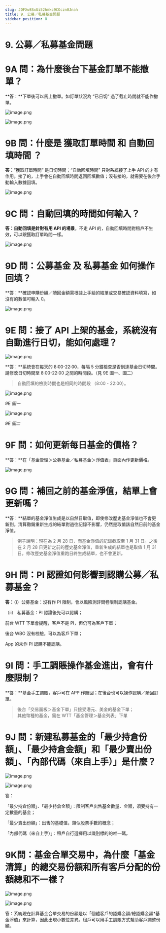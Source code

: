 ```yaml
---
slug: JDFXw8SxUi52hmkc9COczn0Jnah
title: 9. 公募／私募基金問題
sidebar_position: 8
---
```



# 9. 公募／私募基金問題


# 9A 問：為什麼後台下基金訂單不能撤單？


**答：**下單後可以馬上撤單。如訂單狀況為 “已日切” 過了截止時間就不能作撤單。


![image.png](/assets/725dfaf5de539b4ebbb856692196a9e7.png)


![image.png](/assets/11092b46985106f3dcd350bd68194e66.png)


# 9B 問：什麼是 獲取訂單時間 和 自動回填時間 ？


**答：**“獲取訂單時間” 是日切時間；“自動回填時間” 只對系統接了上手 API 的才有作用。接了的，上手會在自動回填時間返回回填數值；沒有接的，就需要在後台手動輸入數據回填。


![image.png](/assets/ae02d42136e4a300c26cdc9bf6236e2a.png)


# 9C 問：自動回填的時間如何輸入？


**答：自動回填是針對有用 API 的場景**。不走 API 的，自動回填時間對租戶不生效，可以跟獲取訂單時間一樣。


![image.png](/assets/810d94521ec44e566f5f3fb2a638d2d3.png)


# 9D 問：公募基金 及 私募基金 如何操作回填？


**答：**確認申購份額／贖回金額需根據上手給的結單或交易確認資料填寫，如沒有的數值可輸入 0。


![image.png](/assets/17826732d2af8197922a42ad4e4092f8.png)


# 9E 問：接了 API 上架的基金，系統沒有自動進行日切，能如何處理？ 


![image.png](/assets/35b459c06887d1273fc99c83d6bc781a.png)


**答：**系統會在每天的 8:00-22:00，每隔 5 分鐘檢查是否到達基金日切時間。請修改日切時間至 8:00-22:00 之間的時間段。（見 9E 圖一、圖二）

> 自動回填的檢測時間也是相同的時間段 （8:00 - 22:00）。

![image.png](/assets/68e04c2c30bd7b608ea700754d23cca0.png)


_9E 圖一_


![image.png](/assets/196d1ff3c2324ad9b9d49d366b9bc793.png)


_9E 圖二_


# 9F 問：如何更新每日基金的價格？


**答：**在「基金管理＞公募基金／私募基金＞淨值表」頁面內作更新價格。


![image.png](/assets/55950c439886fee01f82b3c53d4c03c9.png)


# 9G 問：補回之前的基金淨值，結單上會更新嗎？


**答：**結單的基金淨值生成是以自然日取值，即使修改歷史基金淨值也不會更新到。清算徹銷重新生成的結單對過往記錄不影響，仍然是取值該自然日前的基金淨值。

> 例子說明：現在為 2 月 28 日，而基金淨值的記錄截取至 1 月 31 日。之後在 2 月 28 日更新之前的歷史基金淨值，重新生成的結單也是取值 1 月 31 日。修改歷史基金淨值重跑日終生成結單，也不會更新。

# 9H 問：**PI 認證如何影響到認購公募／私募基金？**


**答：**（i）公募基金：沒有作 PI 限制，會以風險測評問卷限制認購基金。


（ii） 私募基金：PI 認證後先可以認購；


前台 WTT 下單會提醒，客戶不是 PI，但仍可為客戶下單；


後台 WBO 沒有校驗，可以為客戶下單；


App 的未作 PI 認購不能認購。          


# 9I 問：手工調賬操作基金進出，會有什麼限制？


**答：**基金手工調賬，客戶可在 APP 作贖回；在後台也可以操作認購／贖回訂單。

> 後台「交易面板＞基金下單」只接受港元、美金的基金下單；  
> 其他幣種的基金，需在 WTT「基金管理＞基金列表」下單

# 9J 問：新建私募基金的「最少持倉份額」、「最少持倉金額」和「最少賣出份額」、「內部代碼（來自上手）」是什麼？


![image.png](/assets/9fd8a3b445c48c564e85c75f2ebf9063.png)


![image.png](/assets/bd399d87b3f15e8849d7c9790a54696b.png)


答：


「最少持倉份額」、「最少持倉金額」：限制客戶出售基金數量、金額，須要持有一定數量的基金；


「最少賣出份額」：出售的基礎值，類似股票手數的概念；


「內部代碼（來自上手）」：租戶自行選擇用以識別標的的唯一碼。


# 9K問：基金合單交易中，為什麼「基金清算」的總交易份額和所有客戶分配的份額總和不一樣？


![image.png](/assets/3237b202f594079fad0669de22ed63d3.png)


![image.png](/assets/f6d9739e777f23dad5ca6277b133796d.png)


答：系統現在計算基金合單交易的份額是以「個體客戶的認購金額/總認購金額*基金淨值」來計算，因此出現小數位差異。租戶可以用手工調賬方式幫助客戶調整份額。


